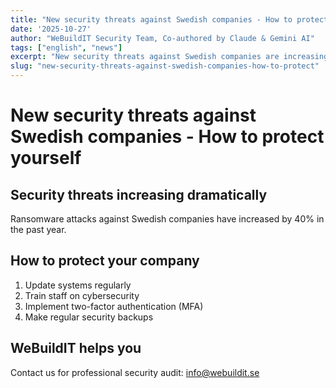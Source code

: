 ```yaml
---
title: "New security threats against Swedish companies - How to protect yourself"
date: '2025-10-27'
author: "WeBuildIT Security Team, Co-authored by Claude & Gemini AI"
tags: ["english", "news"]
excerpt: "New security threats against Swedish companies are increasing rapidly. Learn how to protect your business."
slug: "new-security-threats-against-swedish-companies-how-to-protect"
---
```

# New security threats against Swedish companies - How to protect yourself

## Security threats increasing dramatically
Ransomware attacks against Swedish companies have increased by 40% in the past year.

## How to protect your company
1. Update systems regularly
2. Train staff on cybersecurity
3. Implement two-factor authentication (MFA)
4. Make regular security backups

## WeBuildIT helps you
Contact us for professional security audit: info@webuildit.se